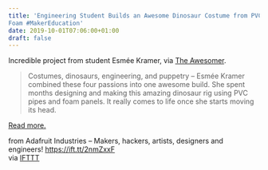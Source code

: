 ```yaml
---
title: 'Engineering Student Builds an Awesome Dinosaur Costume from PVC and
Foam #MakerEducation'
date: 2019-10-01T07:06:00+01:00
draft: false
---
```


Incredible project from student Esmée Kramer, via [The Awesomer](https://theawesomer.com/mechanical-dinosaur-costume/540442/).

> Costumes, dinosaurs, engineering, and puppetry – Esmée Kramer combined these four passions into one awesome build. She spent months designing and making this amazing dinosaur rig using PVC pipes and foam panels. It really comes to life once she starts moving its head.

[Read more.](https://theawesomer.com/mechanical-dinosaur-costume/540442/)

  
  
from Adafruit Industries – Makers, hackers, artists, designers and engineers! https://ift.tt/2nmZxxF  
via [IFTTT](https://ifttt.com/?ref=da&site=blogger)